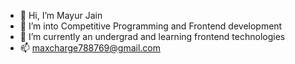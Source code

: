 - 👋 Hi, I’m Mayur Jain
- 👀 I’m into Competitive Programming and Frontend development
- 🌱 I’m currently an undergrad and learning frontend technologies
- 📫 maxcharge788769@gmail.com

<!---
maxcharge/maxcharge is a ✨ special ✨ repository because its `README.md` (this file) appears on your GitHub profile.
You can click the Preview link to take a look at your changes.
--->
